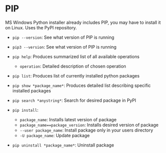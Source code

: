 # PIP

MS Windows Python installer already includes PIP, you may have to install it on Linux. Uses the PyPI repository.

-	```pip --version```: See what version of PIP is running

-	```pip3 --version```: See what version of PIP is running

-	```pip help```: Produces summarized list of all available operations

    -	```operation```: Detailed description of chosen operation
  
-	```pip list```: Produces list of currently installed python packages

-	```pip show *package_name*```: Produces detailed list describing specific installed packages 

-	```pip search *anystring*```: Search for desired package in PyPI

-	```pip install```:

    -	```package_name```: Installs latest version of package
    -	```package_name==package_version```: Installs desired version of package
    -	```--user package_name```: Install package only in your users directory
    -	```-U package_name```: Update package

-	```pip uninstall *package_name*```: Uninstall package

